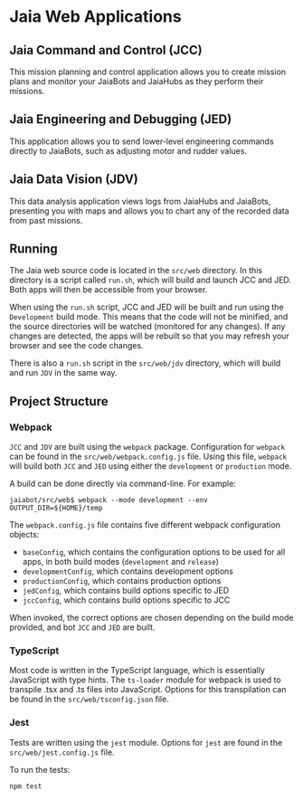 # Jaia Web Applications

## Jaia Command and Control (JCC)

This mission planning and control application allows you to create mission plans and monitor your JaiaBots and JaiaHubs as they perform their missions.

## Jaia Engineering and Debugging (JED)

This application allows you to send lower-level engineering commands directly to JaiaBots, such as adjusting motor and rudder values.

## Jaia Data Vision (JDV)

This data analysis application views logs from JaiaHubs and JaiaBots, presenting you with maps and allows you to chart any of the recorded data from past missions.

## Running

The Jaia web source code is located in the `src/web` directory. In this directory is a script called `run.sh`, which will build and launch JCC and JED. Both apps will then be accessible from your browser.

When using the `run.sh` script, JCC and JED will be built and run using the `Development` build mode. This means that the code will not be minified, and the source directories will be watched (monitored for any changes). If any changes are detected, the apps will be rebuilt so that you may refresh your browser and see the code changes.

There is also a `run.sh` script in the `src/web/jdv` directory, which will build and run `JDV` in the same way.

## Project Structure

### Webpack

`JCC` and `JDV` are built using the `webpack` package. Configuration for `webpack` can be found in the `src/web/webpack.config.js` file. Using this file, `webpack` will build both `JCC` and `JED` using either the `development` or `production` mode.

A build can be done directly via command-line. For example:

```
jaiabot/src/web$ webpack --mode development --env OUTPUT_DIR=${HOME}/temp
```

The `webpack.config.js` file contains five different webpack configuration objects:

-   `baseConfig`, which contains the configuration options to be used for all apps, in both build modes (`development` and `release`)
-   `developmentConfig`, which contains development options
-   `productionConfig`, which contains production options
-   `jedConfig`, which contains build options specific to JED
-   `jccConfig`, which contains build options specific to JCC

When invoked, the correct options are chosen depending on the build mode provided, and bot `JCC` and `JED` are built.

### TypeScript

Most code is written in the TypeScript language, which is essentially JavaScript with type hints. The `ts-loader` module for webpack is used to transpile .tsx and .ts files into JavaScript. Options for this transpilation can be found in the `src/web/tsconfig.json` file.

### Jest

Tests are written using the `jest` module. Options for `jest` are found in the `src/web/jest.config.js` file.

To run the tests:

```
npm test
```
